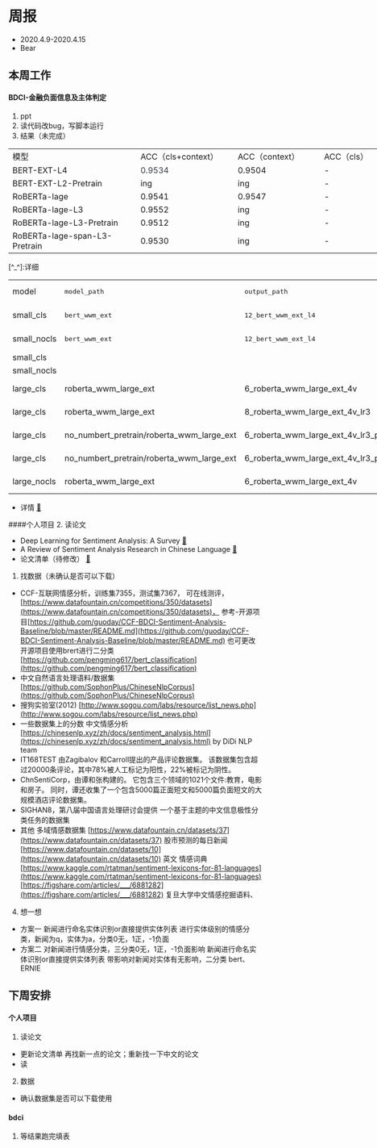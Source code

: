 # 周报
* 2020.4.9-2020.4.15
* Bear

## 本周工作
#### BDCI-金融负面信息及主体判定
1. ppt
2. 读代码改bug，写脚本运行
3. 结果（未完成）
<div class="wiz-table-container" style="position: relative; padding: 0px;" contenteditable="false"><div class="wiz-table-body" contenteditable="true"><table style="width: 743px;"><tbody><tr><td align="left" valign="middle" style="width: 268px;" class=""><div>模型</div></td><td align="left" valign="middle" style="width: 188px;" class=""><div>ACC（cls+context）</div></td><td align="left" valign="middle" style="width: 168px;" class=""><div><span style="">ACC（context）</span></div></td><td align="left" valign="middle" style="width: 118px;" class=""><div><span style="">ACC（cls）</span></div></td></tr><tr><td align="left" valign="middle" style="width: 268px;" class=""><div>BERT-EXT-L4</div></td><td align="left" valign="middle" style="width: 188px;" class=""><div><span style="color: rgb(53, 60, 71);">0.9534</span></div></td><td align="left" valign="middle" style="width: 168px;" class=""><div><span style="">0.9504</span></div></td><td align="left" valign="middle" style="width: 118px;" class=""><div>-</div></td></tr><tr><td align="left" valign="middle" style="width: 268px;" class=""><div><span style="">BERT-EXT-L2-Pretrain</span></div></td><td align="left" valign="middle" style="width: 188px;" class=""><div><span style="">ing</span></div></td><td align="left" valign="middle" style="width: 168px;" class=""><div><span style="">ing</span></div></td><td align="left" valign="middle" style="width: 118px;" class=""><div>-</div></td></tr><tr><td align="left" valign="middle" style="width: 268px;" class=""><div>RoBERTa-lage</div></td><td align="left" valign="middle" style="width: 188px;" class=""><div><span style="">0.9541</span></div></td><td align="left" valign="middle" style="width: 168px;" class=""><div><span style="">0.9547</span></div></td><td align="left" valign="middle" style="width: 118px;" class=""><div>-</div></td></tr><tr><td align="left" valign="middle" style="width: 268px;" class=""><div><span style="">RoBERTa-lage-L3</span></div></td><td align="left" valign="middle" style="width: 188px;" class=""><div><span style="">0.9552</span></div></td><td align="left" valign="middle" style="width: 168px;" class=""><div>ing</div></td><td align="left" valign="middle" style="width: 118px;" class=""><div>-</div></td></tr><tr><td style="width: 268px;" class=""><div><span style="">RoBERTa-lage-L3-Pretrain</span></div></td><td style="width: 188px;" class=""><div><span style="">0.9512</span></div></td><td style="width: 168px;" class=""><div><span style="">ing</span></div></td><td style="width: 118px;" class=""><div>-</div></td></tr><tr><td style="width: 268px;" class=""><div><span style="">RoBERTa-lage-span-L3-Pretrain</span></div></td><td style="width: 188px;" class=""><div><span style="">0.9530</span></div></td><td style="width: 168px;" class=""><div><span style="">ing</span></div></td><td style="width: 118px;" class=""><div>-</div></td></tr></tbody></table></div></div>
[^_^]:详细
<div class="wiz-table-container" style="position: relative; padding: 0px;" contenteditable="false"><div class="wiz-table-body" contenteditable="true"><table style="width: 910px;"><tbody><tr><td colspan="1" rowspan="1" style="width:99px;" class=""><div><span data-wiz-span="data-wiz-span" style="">model</span></div></td><td colspan="1" rowspan="1" style="width:135px;" class=""><pre>model_path</pre></td><td colspan="1" rowspan="1" style="width:262px;" class=""><div><pre><span data-wiz-span="data-wiz-span" style="">output_path</span></pre></div></td><td colspan="1" rowspan="1" style="width:54px;" class=""><div><span data-wiz-span="data-wiz-span" style="">batch_size</span></div></td><td colspan="1" rowspan="1" style="width:107px;" class=""><div><pre><span data-wiz-span="data-wiz-span" style="">max_steps</span></pre></div></td><td colspan="1" rowspan="1" style="width:135px;" class=""><div><pre><span data-wiz-span="data-wiz-span" style="">learning_rate</span></pre></div></td><td colspan="1" rowspan="1" style="width:118px;" class=""><div><span data-wiz-span="data-wiz-span" style="">avg_acc</span></div></td></tr><tr><td style="width:99px;" class=""><div><span data-wiz-span="data-wiz-span" style="">small_cls</span></div></td><td style="width:135px;" class=""><div><pre><span data-wiz-span="data-wiz-span" style="">bert_wwm_ext</span></pre></div></td><td style="width:262px;" class=""><div><pre><span data-wiz-span="data-wiz-span" style="">12_bert_wwm_ext_l4</span></pre></div></td><td style="width:54px;" class=""><div><span data-wiz-span="data-wiz-span" style="">12</span></div></td><td style="width:107px;" class=""><div><span data-wiz-span="data-wiz-span" style="">2500</span></div></td><td style="width:135px;" class=""><div><span data-wiz-span="data-wiz-span" style="">4e-5</span></div></td><td style="width:118px;" class=""><div><span data-wiz-span="data-wiz-span" style="">acc = 0.953391</span></div></td></tr><tr><td style="width:99px;" class=""><div>small_nocls</div></td><td style="width:135px;" class=""><div><pre><span data-wiz-span="data-wiz-span" style="">bert_wwm_ext</span></pre></div></td><td style="width:262px;" class=""><pre><span data-wiz-span="data-wiz-span" style="">12_bert_wwm_ext_l4</span></pre></td><td style="width:54px;" class=""><div>12</div></td><td style="width:107px;" class=""><div>2500</div></td><td style="width:135px;" class=""><div>4e-5</div></td><td style="width:118px;" class=""><div><span style="">acc = 0.950388</span></div></td></tr><tr><td style="width:99px;" class=""><div>small_cls</div></td><td style="width:135px;" class=""><br></td><td style="width:262px;" class=""><br></td><td style="width:54px;" class=""><br></td><td style="width:107px;" class=""><br></td><td style="width:135px;" class=""><br></td><td style="width:118px;" class=""><br></td></tr><tr><td style="width:99px;" class=""><div>small_nocls</div></td><td style="width:135px;" class=""><br></td><td style="width:262px;" class=""><br></td><td style="width:54px;" class=""><br></td><td style="width:107px;" class=""><br></td><td style="width:135px;" class=""><br></td><td style="width:118px;" class=""><br></td></tr><tr><td style="width:99px;" class=""><div>large_cls</div></td><td style="width:135px;" class=""><div>roberta_wwm_large_ext</div></td><td style="width:262px;" class=""><div>6_roberta_wwm_large_ext_4v</div></td><td style="width:54px;" class=""><div>6</div></td><td style="width:107px;" class=""><div>2600</div></td><td style="width:135px;" class=""><div>2e-5</div></td><td style="width:118px;" class=""><div>acc = 0.954070</div></td></tr><tr><td style="width:99px;" class=""><div>large_cls</div></td><td style="width:135px;" class=""><div>roberta_wwm_large_ext</div></td><td style="width:262px;" class=""><div>8_roberta_wwm_large_ext_4v_lr3</div></td><td style="width:54px;" class=""><div>8</div></td><td style="width:107px;" class=""><div>2600</div></td><td style="width:135px;" class=""><div>3e-5</div></td><td style="width:118px;" class=""><div>acc = 0.955233</div></td></tr><tr><td style="width:99px;" class=""><div>large_cls</div></td><td style="width:135px;" class=""><div>no_numbert_pretrain/roberta_wwm_large_ext</div></td><td style="width:262px;" class=""><div>6_roberta_wwm_large_ext_4v_lr3_pretrain</div></td><td style="width:54px;" class=""><div>6</div></td><td style="width:107px;" class=""><div>2600</div></td><td style="width:135px;" class=""><div>3e-5</div></td><td style="width:118px;" class=""><div>acc = 0.951163</div></td></tr><tr><td style="width:99px;" class=""><div>large_cls</div></td><td style="width:135px;" class=""><div>no_numbert_pretrain/roberta_wwm_large_ext</div></td><td style="width:262px;" class=""><div>6_roberta_wwm_large_ext_4v_lr3_pretrain_span</div></td><td style="width:54px;" class=""><div>6</div></td><td style="width:107px;" class=""><div>2600</div></td><td style="width:135px;" class=""><div>3e-5</div></td><td style="width:118px;" class=""><div>acc = 0.953004</div></td></tr><tr><td style="width:99px;" class=""><div>large_nocls</div></td><td style="width:135px;" class=""><div>roberta_wwm_large_ext</div></td><td style="width:262px;" class=""><div>6_roberta_wwm_large_ext_4v</div></td><td style="width:54px;" class=""><div>6</div></td><td style="width:107px;" class=""><div>2600</div></td><td style="width:135px;" class=""><div>2e-5</div></td><td style="width:118px;" class=""><div>acc = 0.954748</div></td></tr></tbody></table></div></div>

* 详情
[🔗](https://72b27340.wiz03.com/wapp/pages/view/share/s/1OIDd00vu4cV2ZGM4M3sXIVT3mK72S34akuM2wdnD43VkB7R)



####个人项目
2. 读论文
 * Deep Learning for Sentiment Analysis: A Survey
[🔗](https://72b27340.wiz03.com/wapp/pages/view/share/s/1OIDd00vu4cV2ZGM4M3sXIVT0vQcbq1bHk1C2rXkbq2JFLfG)
 * A Review of Sentiment Analysis Research in Chinese Language
[🔗](https://72b27340.wiz03.com/wapp/pages/view/share/s/1OIDd00vu4cV2ZGM4M3sXIVT1L27gr1ccQnu2buRHy0ygy1L)
 * 论文清单（待修改）
[🔗](https://72b27340.wiz03.com/wapp/pages/view/share/s/1OIDd00vu4cV2ZGM4M3sXIVT0Xu5Ct3Af4Zy2mp_ET3VofPU)
1. 找数据（未确认是否可以下载）
 * CCF-互联网情感分析，训练集7355，测试集7367， 可在线测评，[https://www.datafountain.cn/competitions/350/datasets](https://www.datafountain.cn/competitions/350/datasets)，
        参考-开源项目[https://github.com/guoday/CCF-BDCI-Sentiment-Analysis-Baseline/blob/master/README.md](https://github.com/guoday/CCF-BDCI-Sentiment-Analysis-Baseline/blob/master/README.md)
        也可更改开源项目使用brert进行二分类[https://github.com/pengming617/bert_classification](https://github.com/pengming617/bert_classification)
 * 中文自然语言处理语料/数据集 [https://github.com/SophonPlus/ChineseNlpCorpus](https://github.com/SophonPlus/ChineseNlpCorpus)
 * 搜狗实验室(2012) [http://www.sogou.com/labs/resource/list_news.php](http://www.sogou.com/labs/resource/list_news.php)
 * 一些数据集上的分数 
中文情感分析 [https://chinesenlp.xyz/zh/docs/sentiment_analysis.html](https://chinesenlp.xyz/zh/docs/sentiment_analysis.html) by DiDi NLP team
 * IT168TEST
由Zagibalov 和Carroll提出的产品评论数据集。 
该数据集包含超过20000条评论，其中78%被人工标记为阳性，22%被标记为阴性。
 * ChnSentiCorp，由谭和张构建的。
它包含三个领域的1021个文件:教育，电影和房子。
同时，谭还收集了一个包含5000篇正面短文和5000篇负面短文的大规模酒店评论数据集。
 * SIGHAN8，第八届中国语言处理研讨会提供
一个基于主题的中文信息极性分类任务的数据集
 * 其他
多域情感数据集 [https://www.datafountain.cn/datasets/37](https://www.datafountain.cn/datasets/37)
股市预测的每日新闻 [https://www.datafountain.cn/datasets/10](https://www.datafountain.cn/datasets/10) 英文
情感词典[https://www.kaggle.com/rtatman/sentiment-lexicons-for-81-languages](https://www.kaggle.com/rtatman/sentiment-lexicons-for-81-languages)
              [https://figshare.com/articles/___/6881282](https://figshare.com/articles/___/6881282)
复旦大学中文情感挖掘语料、


4. 想一想
 * 方案一
新闻进行命名实体识别or直接提供实体列表
进行实体级别的情感分类，新闻为q，实体为a，分类0无，1正，-1负面
 * 方案二
对新闻进行情感分类，三分类0无，1正，-1负面影响
新闻进行命名实体识别or直接提供实体列表
带影响对新闻对实体有无影响，二分类
bert、ERNIE


## 下周安排
#### 个人项目
1. 读论文
 * 更新论文清单
再找新一点的论文；重新找一下中文的论文
 * 读
2. 数据
 * 确认数据集是否可以下载使用
#### bdci
1. 等结果跑完填表